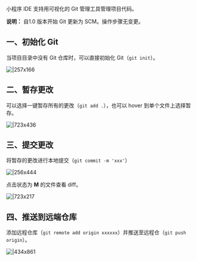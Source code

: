 小程序 IDE 支持用可视化的 Git 管理工具管理项目代码。

**说明：** 自1.0 版本开始 Git 更新为 SCM。操作步骤无变更。

## 一、初始化 Git
当项目目录中没有 Git 仓库时，可以直接初始化 Git（`git init`）。

![|257x166](https://mdn.alipayobjects.com/afts/img/A*n-hGQrXffisAAAAAAAAAAABkAa8wAA/1024w_1024h_1l.png?bz=openpt_doc&t=I62OJGPrrp3yj2YG-tUhWgAAAABkMK8AAAAA#align=left&display=inline&height=166&margin=%5Bobject%20Object%5D&originHeight=166&originWidth=257&status=done&style=none&width=257)

## 二、暂存更改
可以选择一键暂存所有的更改（`git add .`），也可以 hover 到单个文件上选择暂存。

![|723x436](https://mdn.alipayobjects.com/afts/img/A*mGdLSrUSLcQAAAAAAAAAAABkAa8wAA/1024w_1024h_1l.png?bz=openpt_doc&t=TZaG-O6SrghSxMCindIZZAAAAABkMK8AAAAA#align=left&display=inline&height=448&margin=%5Bobject%20Object%5D&originHeight=448&originWidth=743&status=done&style=none&width=743)

## 三、提交更改
将暂存的更改进行本地提交（`git commit -m 'xxx'`）

![|256x444](https://mdn.alipayobjects.com/afts/img/A*XSbOTobzE6oAAAAAAAAAAABkAa8wAA/1024w_1024h_1l.png?bz=openpt_doc&t=1UE9pjPjLVsZZRWyzE2s1QAAAABkMK8AAAAA#align=left&display=inline&height=444&margin=%5Bobject%20Object%5D&originHeight=444&originWidth=256&status=done&style=none&width=256)

点击状态为 **M** 的文件查看 diff。

![|723x217](https://mdn.alipayobjects.com/afts/img/A*VuOfTIdbZTYAAAAAAAAAAABkAa8wAA/1024w_1024h_1l.png?bz=openpt_doc&t=j8WXY5peVav6KjeolXgOogAAAABkMK8AAAAA#align=left&display=inline&height=308&margin=%5Bobject%20Object%5D&originHeight=308&originWidth=1024&status=done&style=none&width=1024)

## 四、推送到远端仓库
添加远程仓库（`git remote add origin xxxxxx`）并推送至远程仓（`git push origin`）。

![|434x861](https://mdn.alipayobjects.com/afts/img/A*o6m7RpN7rdgAAAAAAAAAAABkAa8wAA/1024w_1024h_1l.png?bz=openpt_doc&t=FZmkxAPN8RvBkmNLTdKySwAAAABkMK8AAAAA#align=left&display=inline&height=861&margin=%5Bobject%20Object%5D&originHeight=861&originWidth=434&status=done&style=none&width=434)
